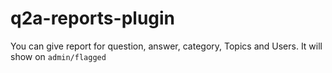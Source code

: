 # q2a-reports-plugin
You can give report for question, answer, category, Topics and Users. It will show on `admin/flagged`
